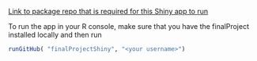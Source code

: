 
<!-- README.md is generated from README.Rmd. Please edit that file -->
[Link to package repo that is required for this Shiny app to run](https://github.com/jzemmels/finalProject)

To run the app in your R console, make sure that you have the finalProject installed locally and then run

``` r
runGitHub( "finalProjectShiny", "<your username>")
```
